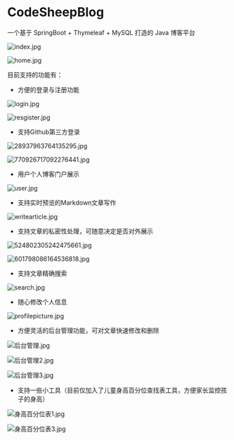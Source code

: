 # CodeSheepBlog

一个基于 SpringBoot + Thymeleaf + MySQL 打造的 Java 博客平台

![index.jpg](https://upload-images.jianshu.io/upload_images/9824247-e3400fbe6f1014a1.jpg?imageMogr2/auto-orient/strip%7CimageView2/2/w/1240)


![home.jpg](https://upload-images.jianshu.io/upload_images/9824247-7932d4ec31a7bbeb.jpg?imageMogr2/auto-orient/strip%7CimageView2/2/w/1240)

目前支持的功能有：

- 方便的登录与注册功能

![login.jpg](https://upload-images.jianshu.io/upload_images/9824247-7b5a18597f10c43e.jpg?imageMogr2/auto-orient/strip%7CimageView2/2/w/1240)

![resgister.jpg](https://upload-images.jianshu.io/upload_images/9824247-3425db7b7a92cf50.jpg?imageMogr2/auto-orient/strip%7CimageView2/2/w/1240)

- 支持Github第三方登录


![28937963764135295.jpg](https://upload-images.jianshu.io/upload_images/9824247-eb42b9ac08bd31a4.jpg?imageMogr2/auto-orient/strip%7CimageView2/2/w/1240)


![770926717092276441.jpg](https://upload-images.jianshu.io/upload_images/9824247-398f23dfc404f09a.jpg?imageMogr2/auto-orient/strip%7CimageView2/2/w/1240)

- 用户个人博客门户展示

![user.jpg](https://upload-images.jianshu.io/upload_images/9824247-601cd78b2b4c5598.jpg?imageMogr2/auto-orient/strip%7CimageView2/2/w/1240)

- 支持实时预览的Markdown文章写作

![writearticle.jpg](https://upload-images.jianshu.io/upload_images/9824247-c634b255b810eff8.jpg?imageMogr2/auto-orient/strip%7CimageView2/2/w/1240)

- 支持文章的私密性处理，可随意决定是否对外展示

![524802305242475661.jpg](https://upload-images.jianshu.io/upload_images/9824247-8fc65d96f1442dcc.jpg?imageMogr2/auto-orient/strip%7CimageView2/2/w/1240)


![601798086164536818.jpg](https://upload-images.jianshu.io/upload_images/9824247-b1339460760074a3.jpg?imageMogr2/auto-orient/strip%7CimageView2/2/w/1240)


- 支持文章精确搜索

![search.jpg](https://upload-images.jianshu.io/upload_images/9824247-f3237d5a71190e3d.jpg?imageMogr2/auto-orient/strip%7CimageView2/2/w/1240)

- 随心修改个人信息

![profilepicture.jpg](https://upload-images.jianshu.io/upload_images/9824247-c3683e02c4fa3b9a.jpg?imageMogr2/auto-orient/strip%7CimageView2/2/w/1240)

- 方便灵活的后台管理功能，可对文章快速修改和删除


![后台管理.jpg](https://upload-images.jianshu.io/upload_images/9824247-47d52fd9b65d1b5c.jpg?imageMogr2/auto-orient/strip%7CimageView2/2/w/1240)

![后台管理2.jpg](https://upload-images.jianshu.io/upload_images/9824247-7eb5beac89027aba.jpg?imageMogr2/auto-orient/strip%7CimageView2/2/w/1240)

![后台管理3.jpg](https://upload-images.jianshu.io/upload_images/9824247-07451f013e581cd9.jpg?imageMogr2/auto-orient/strip%7CimageView2/2/w/1240)

- 支持一些小工具（目前仅加入了儿童身高百分位查找表工具，方便家长监控孩子的身高）

![身高百分位表1.jpg](https://upload-images.jianshu.io/upload_images/9824247-af5b530a0f9ca28e.jpg?imageMogr2/auto-orient/strip%7CimageView2/2/w/1240)

![身高百分位表3.jpg](https://upload-images.jianshu.io/upload_images/9824247-06b34179670c5e2d.jpg?imageMogr2/auto-orient/strip%7CimageView2/2/w/1240)
